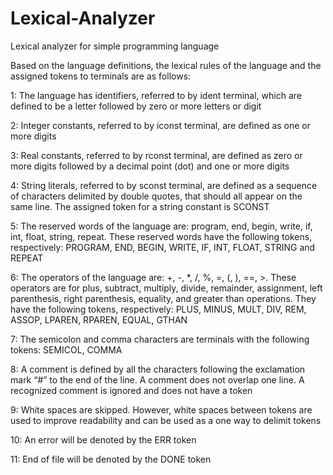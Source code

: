 # Lexical-Analyzer
Lexical analyzer for simple programming language

Based on the language definitions, the lexical rules of the language and the assigned tokens to terminals are as follows:

1: The language has identifiers, referred to by ident terminal, which are defined to be a letter followed by zero or more letters or digit

2: Integer constants, referred to by iconst terminal, are defined as one or more digits

3: Real constants, referred to by rconst terminal, are defined as zero or more digits followed by a decimal point (dot) and one or more digits

4: String literals, referred to by sconst terminal, are defined as a sequence of characters delimited by double quotes, that should all appear on the same line. The assigned token for a string constant is SCONST

5: The reserved words of the language are: program, end, begin, write, if, int, float, string, repeat. These reserved words have the following tokens, respectively: PROGRAM, END, BEGIN, WRITE, IF, INT, FLOAT, STRING and REPEAT

6: The operators of the language are: +, -, *, /, %, =, (, ), ==, >. These operators are for plus, subtract, multiply, divide, remainder, assignment, left parenthesis, right parenthesis, equality, and greater than operations. They have the following tokens, respectively: PLUS, MINUS, MULT, DIV, REM, ASSOP, LPAREN, RPAREN, EQUAL, GTHAN

7: The semicolon and comma characters are terminals with the following tokens: SEMICOL, COMMA

8: A comment is defined by all the characters following the exclamation mark “#” to the end of the line. A comment does not overlap one line. A recognized comment is ignored and does not have a token

9: White spaces are skipped. However, white spaces between tokens are used to improve readability and can be used as a one way to delimit tokens

10: An error will be denoted by the ERR token

11: End of file will be denoted by the DONE token
